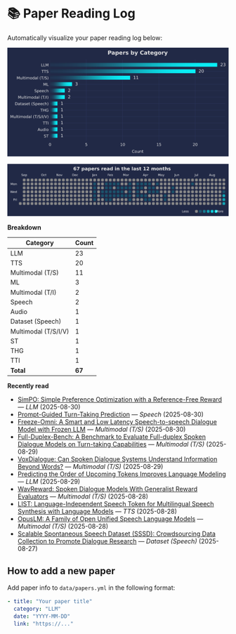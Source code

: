 # 📚 Paper Reading Log

Automatically visualize your paper reading log below:

<!--CHART_START-->
![By category](assets/category_stylish.svg)

![Activity heatmap](assets/activity_heatmap.svg)


**Breakdown**

| Category | Count |
|---|---|
| LLM | 23 |
| TTS | 20 |
| Multimodal (T/S) | 11 |
| ML | 3 |
| Multimodal (T/I) | 2 |
| Speech | 2 |
| Audio | 1 |
| Dataset (Speech) | 1 |
| Multimodal (T/S/I/V) | 1 |
| ST | 1 |
| THG | 1 |
| TTI | 1 |
| **Total** | **67** |

**Recently read**

- [SimPO: Simple Preference Optimization with a Reference-Free Reward](https://arxiv.org/abs/2405.14734) — *LLM* (2025-08-30)
- [Prompt-Guided Turn-Taking Prediction](https://arxiv.org/abs/2506.21191) — *Speech* (2025-08-30)
- [Freeze-Omni: A Smart and Low Latency Speech-to-speech Dialogue Model with Frozen LLM](https://arxiv.org/abs/2411.00774) — *Multimodal (T/S)* (2025-08-30)
- [Full-Duplex-Bench: A Benchmark to Evaluate Full-duplex Spoken Dialogue Models on Turn-taking Capabilities](https://arxiv.org/abs/2503.04721) — *Multimodal (T/S)* (2025-08-29)
- [VoxDialogue: Can Spoken Dialogue Systems Understand Information Beyond Words?](https://openreview.net/forum?id=vbmSSIhKAM) — *Multimodal (T/S)* (2025-08-29)
- [Predicting the Order of Upcoming Tokens Improves Language Modeling](https://arxiv.org/abs/2508.19228) — *LLM* (2025-08-29)
- [WavReward: Spoken Dialogue Models With Generalist Reward Evaluators](https://arxiv.org/abs/2505.09558) — *Multimodal (T/S)* (2025-08-28)
- [LIST: Language-Independent Speech Token for Multilingual Speech Synthesis with Language Models](https://www.isca-archive.org/interspeech_2025/liu25o_interspeech.pdf) — *TTS* (2025-08-28)
- [OpusLM: A Family of Open Unified Speech Language Models](https://arxiv.org/abs/2506.17611) — *Multimodal (T/S)* (2025-08-28)
- [Scalable Spontaneous Speech Dataset (SSSD): Crowdsourcing Data Collection to Promote Dialogue Research](https://www.isca-archive.org/interspeech_2025/sheikh25_interspeech.pdf) — *Dataset (Speech)* (2025-08-27)
<!--CHART_END-->

## How to add a new paper

Add paper info to `data/papers.yml` in the following format:

```yaml
- title: "Your paper title"
  category: "LLM"
  date: "YYYY-MM-DD"
  link: "https://..."
```
